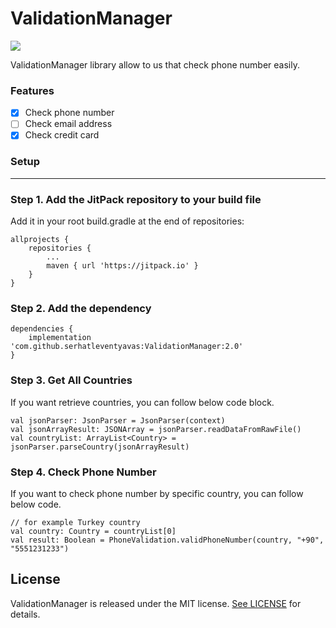# ValidationManager
[![](https://jitpack.io/v/serhatleventyavas/ValidationManager.svg)](https://jitpack.io/#serhatleventyavas/ValidationManager)

ValidationManager library allow to us that check phone number easily.
### Features
- [x] Check phone number
- [ ] Check email address
- [x] Check credit card

### Setup

------------

### Step 1. Add the JitPack repository to your build file
Add it in your root build.gradle at the end of repositories:
```
allprojects {
    repositories {
        ...
        maven { url 'https://jitpack.io' }
    }
}
```
### Step 2. Add the dependency
```
dependencies {
	implementation 'com.github.serhatleventyavas:ValidationManager:2.0'
}
```
### Step 3. Get All Countries
If you want retrieve countries, you can follow below code block.
```
val jsonParser: JsonParser = JsonParser(context)
val jsonArrayResult: JSONArray = jsonParser.readDataFromRawFile()
val countryList: ArrayList<Country> = jsonParser.parseCountry(jsonArrayResult)
```

### Step 4. Check Phone Number
If you want to check phone number by specific country, you can follow below code.
```
// for example Turkey country
val country: Country = countryList[0]
val result: Boolean = PhoneValidation.validPhoneNumber(country, "+90", "5551231233")
```

## License

ValidationManager is released under the MIT license. [See LICENSE](https://github.com/serhatleventyavas/ValidationManager/blob/master/LICENSE) for details.